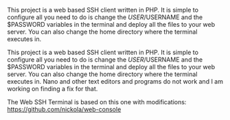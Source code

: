 

  This project is a web based SSH client written in PHP.
It is simple to configure all you need to do is change the $USER/$USERNAME and the $PASSWORD variables in the terminal and deploy all the files to your web server.
You can also change the home directory where the terminal executes in.

This project is a web based SSH client written in PHP.
It is simple to configure all you need to do is change the $USER/$USERNAME and the $PASSWORD variables in the terminal and deploy all the files to your web server.
You can also change the home directory where the terminal executes in. Nano and other text editors and programs do not work and I am working on finding a fix for that.


The Web SSH Terminal is based on this one with modifications: https://github.com/nickola/web-console
